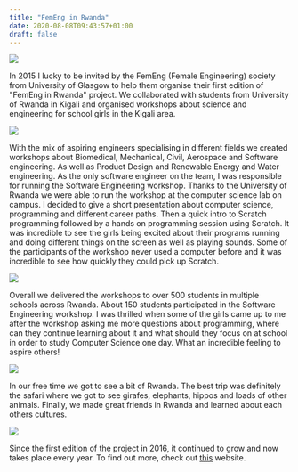```yaml
---
title: "FemEng in Rwanda"
date: 2020-08-08T09:43:57+01:00
draft: false
---
```

<img src="../../img/rwanda5.jpg">

In 2015 I lucky to be invited by the FemEng (Female Engineering) society from University of Glasgow to help them organise their first edition of "FemEng in Rwanda" project. We collaborated with students from University of Rwanda in Kigali and organised workshops about science and engineering for school girls in the Kigali area.

<img src="../../img/rwanda3.jpg">

With the mix of aspiring engineers specialising in different fields we created workshops about Biomedical, Mechanical, Civil, Aerospace and Software engineering. As well as Product Design and Renewable Energy and Water engineering. As the only software engineer on the team, I was responsible for running the Software Engineering workshop. Thanks to the University of Rwanda we were able to run the workshop at the computer science lab on campus. I decided to give a short presentation about computer science, programming and different career paths. Then a quick intro to Scratch programming followed by a hands on programming session using Scratch. It was incredible to see the girls being excited about their programs running and doing different things on the screen as well as playing sounds. Some of the participants of the workshop never used a computer before and it was incredible to see how quickly they could pick up Scratch. 

<img src="../../img/rwanda4.jpg">

Overall we delivered the workshops to over 500 students in multiple schools across Rwanda. About 150 students participated in the Software Engineering workshop. I was thrilled when some of the girls came up to me after the workshop asking me more questions about programming, where can they continue learning about it and what should they focus on at school in order to study Computer Science one day. What an incredible feeling to aspire others!

<img src="../../img/rwanda1.jpg">

In our free time we got to see a bit of Rwanda. The best trip was definitely the safari where we got to see girafes, elephants, hippos and loads of other animals. Finally, we made great friends in Rwanda and learned about each others cultures.

<img src="../../img/rwanda2.jpg">

Since the first edition of the project in 2016, it continued to grow and now takes place every year. To find out more, check out <a href='https://femengrwanda.wordpress.com/'>this</a> website.